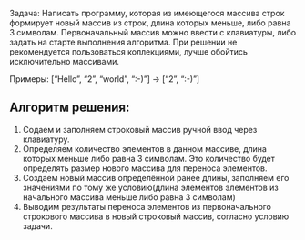 Задача:
Написать программу, которая из имеющегося массива строк формирует новый массив из строк, длина которых меньше, либо равна 3 символам. Первоначальный массив можно ввести с клавиатуры, либо задать на старте выполнения алгоритма. При решении не рекомендуется пользоваться коллекциями, лучше обойтись исключительно массивами.

Примеры: [“Hello”, “2”, “world”, “:-)”] → [“2”, “:-)”]

## Алгоритм решения:
1. Содаем и заполняем строковый массив ручной ввод через клавиатуру.
2. Определяем количество элементов в данном массиве, длина которых меньше либо равна  3 символам. Это количество будет определять размер нового массива для переноса элементов.
3. Создаем новый массив определённой ранее длины, заполняем его значениями по тому же условию(длина элементов элементов из начального массива меньше либо равна 3 символам)
4. Выводим результаты переноса элементов из первоначального строкового массива в новый строковый массив, согласно условию задачи.